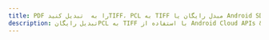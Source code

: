 ---title: PDF را به  تبدیل کنیدTIFF، PCL به TIFF مبدل رایگان یا Android SDKdescription: تبدیل رایگانPCL به TIFF با استفاده از Android Cloud APIs & SDK همچنین اسناد PDF را در Cloud ایجاد، ویرایش و رندر کنید.---